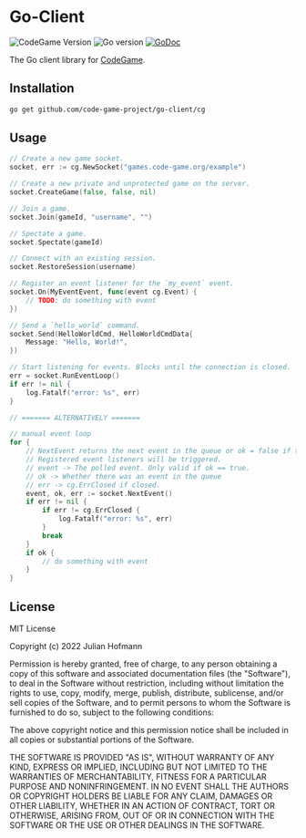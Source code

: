 # Go-Client
![CodeGame Version](https://img.shields.io/badge/CodeGame-v0.8-orange)
![Go version](https://img.shields.io/github/go-mod/go-version/code-game-project/go-client)
[![GoDoc](https://pkg.go.dev/badge/github.com/code-game-project/go-client)](https://pkg.go.dev/github.com/code-game-project/go-client)

The Go client library for [CodeGame](https://code-game.org).

## Installation

```sh
go get github.com/code-game-project/go-client/cg
```

## Usage

```go
// Create a new game socket.
socket, err := cg.NewSocket("games.code-game.org/example")

// Create a new private and unprotected game on the server.
socket.CreateGame(false, false, nil)

// Join a game.
socket.Join(gameId, "username", "")

// Spectate a game.
socket.Spectate(gameId)

// Connect with an existing session.
socket.RestoreSession(username)

// Register an event listener for the `my_event` event.
socket.On(MyEventEvent, func(event cg.Event) {
	// TODO: do something with event
})

// Send a `hello_world` command.
socket.Send(HelloWorldCmd, HelloWorldCmdData{
	Message: "Hello, World!",
})

// Start listening for events. Blocks until the connection is closed.
err = socket.RunEventLoop()
if err != nil {
	log.Fatalf("error: %s", err)
}

// ======= ALTERNATIVELY =======

// manual event loop
for {
	// NextEvent returns the next event in the queue or ok = false if there is none.
	// Registered event listeners will be triggered.
	// event -> The polled event. Only valid if ok == true.
	// ok -> Whether there was an event in the queue
	// err -> cg.ErrClosed if closed.
	event, ok, err := socket.NextEvent()
	if err != nil {
		if err != cg.ErrClosed {
			log.Fatalf("error: %s", err)
		}
		break
	}
	if ok {
		// do something with event
	}
}
```

## License

MIT License

Copyright (c) 2022 Julian Hofmann

Permission is hereby granted, free of charge, to any person obtaining a copy
of this software and associated documentation files (the "Software"), to deal
in the Software without restriction, including without limitation the rights
to use, copy, modify, merge, publish, distribute, sublicense, and/or sell
copies of the Software, and to permit persons to whom the Software is
furnished to do so, subject to the following conditions:

The above copyright notice and this permission notice shall be included in all
copies or substantial portions of the Software.

THE SOFTWARE IS PROVIDED "AS IS", WITHOUT WARRANTY OF ANY KIND, EXPRESS OR
IMPLIED, INCLUDING BUT NOT LIMITED TO THE WARRANTIES OF MERCHANTABILITY,
FITNESS FOR A PARTICULAR PURPOSE AND NONINFRINGEMENT. IN NO EVENT SHALL THE
AUTHORS OR COPYRIGHT HOLDERS BE LIABLE FOR ANY CLAIM, DAMAGES OR OTHER
LIABILITY, WHETHER IN AN ACTION OF CONTRACT, TORT OR OTHERWISE, ARISING FROM,
OUT OF OR IN CONNECTION WITH THE SOFTWARE OR THE USE OR OTHER DEALINGS IN THE
SOFTWARE.
